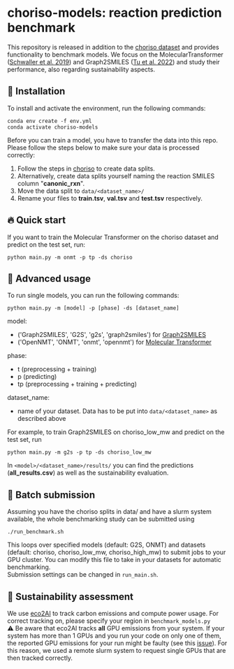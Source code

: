 # choriso-models: reaction prediction benchmark 
This repository is released in addition to the [choriso dataset](https://github.com/schwallergroup/choriso) and provides functionality to benchmark models.
We focus on the MolecularTransformer ([Schwaller et al. 2019](https://pubs.acs.org/doi/full/10.1021/acscentsci.9b00576)) and Graph2SMILES ([Tu et al. 2022](https://pubs.acs.org/doi/full/10.1021/acs.jcim.2c00321)) and study their performance, also regarding sustainability aspects.


## 🚀 Installation
To install and activate the environment, run the following commands:
```
conda env create -f env.yml
conda activate choriso-models
```

Before you can train a model, you have to transfer the data into this repo. 
Please follow the steps below to make sure your data is processed correctly:
1. Follow the steps in [choriso](https://github.com/schwallergroup/choriso) to create data splits.  
2. Alternatively, create data splits yourself naming the reaction SMILES column "**canonic_rxn**".
3. Move the data split to ``data/<dataset_name>/`` 
4. Rename your files to **train.tsv**, **val.tsv** and **test.tsv** respectively.

## 🔥 Quick start
If you want to train the Molecular Transformer on the choriso dataset and predict on the test set, run:
```
python main.py -m onmt -p tp -ds choriso
```

##  :brain: Advanced usage
To run single models, you can run the following commands:
```
python main.py -m [model] -p [phase] -ds [dataset_name]
```
model:
* ('Graph2SMILES', 'G2S', 'g2s', 'graph2smiles') for [Graph2SMILES](https://github.com/coleygroup/Graph2SMILES) <br />
* ('OpenNMT', 'ONMT', 'onmt', 'opennmt') for [Molecular Transformer](https://github.com/pschwllr/MolecularTransformer) <br />

phase:
* t (preprocessing + training) <br />
* p (predicting) <br />
* tp (preprocessing + training + predicting) <br />

dataset_name: 
* name of your dataset. Data has to be put into ``data/<dataset_name>`` as described above <br />
  
For example, to train Graph2SMILES on choriso_low_mw and predict on the test set, run 
```
python main.py -m g2s -p tp -ds choriso_low_mw
```
In ``<model>/<dataset_name>/results/`` you can find the predictions (**all_results.csv**) as well as the sustainability evaluation.

## 🤖 Batch submission
Assuming you have the choriso splits in data/ and have a slurm system available, the whole benchmarking study can be submitted using 
```
./run_benchmark.sh
```
This loops over specified models (default: G2S, ONMT) and datasets (default: choriso, choriso_low_mw, choriso_high_mw) to submit jobs to your GPU cluster. 
You can modify this file to take in your datasets for automatic benchmarking.  
Submission settings can be changed in ```run_main.sh```.

## 🌳 Sustainability assessment
We use [eco2AI](https://github.com/sb-ai-lab/Eco2AI) to track carbon emissions and compute power usage. 
For correct tracking on, please specify your region in ```benchmark_models.py``` <br> 
⚠️ Be aware that eco2AI tracks **all** GPU emissions from your system. 
If your system has more than 1 GPUs and you run your code on only one of them, the reported GPU emissions for your run might be faulty (see this [issue](https://github.com/sb-ai-lab/Eco2AI/issues/11)). 
For this reason, we used a remote slurm system to request single GPUs that are then tracked correctly.


